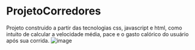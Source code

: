 # ProjetoCorredores
Projeto construido a partir das tecnologias css, javascript e html, como intuito de calcular a velocidade média, pace e o gasto calórico do usuário após sua corrida.
![image](https://user-images.githubusercontent.com/79537827/137796896-6ae0f938-6637-468a-851b-c8b0c7aef491.png)
